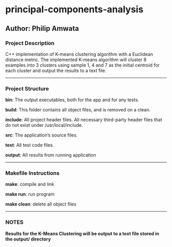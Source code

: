 # principal-components-analysis

## Author: Philip Amwata

### Project Description

C++ implementation of K-means clustering algorithm with
a Euclidean distance metric. The implemented K-means algorithm
will cluster 8 examples into 3 clusters using sample
1, 4 and 7 as the initial centroid for each cluster and 
output the results to a text file.

---

### Project Structure

**bin**: The output executables, both for the app and for any tests.

**build**: This folder contains all object files, and is removed on a clean.

**include**: All project header files. All necessary third-party header files that do not exist under /usr/local/include.

**src**: The application’s source files.

**test**: All test code files.

**output**: All results from running application

---

### Makefile Instructions

**make**: compile and link

**make run**: run program

**make clean**: delete all object files

---

### NOTES

**Results for the K-Means Clustering will be output to a text file stored in the output/ directory**
